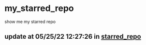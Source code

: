 # my_starred_repo
show me my starred repo

update at 05/25/22 12:27:26 in [starred_repo](./index.html)
---

